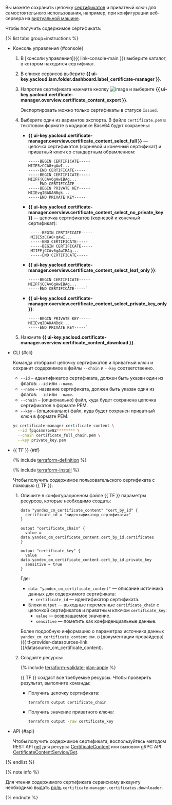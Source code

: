 Вы можете сохранить цепочку [сертификатов](../../certificate-manager/concepts/index.md) и приватный ключ для самостоятельного использования, например, при конфигурации веб-сервера на [виртуальной машине](../../compute/concepts/vm.md).

Чтобы получить содержимое сертификата:

{% list tabs group=instructions %}

- Консоль управления {#console}

    1. В [консоли управления]({{ link-console-main }}) выберите каталог, в котором находится сертификат.
    1. В списке сервисов выберите **{{ ui-key.yacloud.iam.folder.dashboard.label_certificate-manager }}**.
    1. Напротив сертификата нажмите кнопку ![image](../../_assets/console-icons/ellipsis.svg) и выберите **{{ ui-key.yacloud.certificate-manager.overview.certificate_content_export }}**.
       
       Экспортировать можно только сертификаты в статусе `Issued`.
    1. Выберите один из вариантов экспорта. В файле `certificate.pem` в текстовом формате в кодировке Base64 будут сохранены:
       * **{{ ui-key.yacloud.certificate-manager.overview.certificate_content_select_full }}** — цепочка сертификатов (корневой и конечный сертификат) и приватный ключ со стандартным обрамлением:
          ```
          -----BEGIN CERTIFICATE-----
          MIIE5zCCA8+gAwI...
          -----END CERTIFICATE-----
          -----BEGIN CERTIFICATE-----
          MIIFFjCCAv6gAwIBAg...
          -----END CERTIFICATE-----
          -----BEGIN PRIVATE KEY-----
          MIIEvgIBADANBgk...
          -----END PRIVATE KEY-----
          ```

       * **{{ ui-key.yacloud.certificate-manager.overview.certificate_content_select_no_private_key }}** — цепочка сертификатов (корневой и конечный сертификат):
         ```
          -----BEGIN CERTIFICATE-----
          MIIE5zCCA8+gAwI...
          -----END CERTIFICATE-----
          -----BEGIN CERTIFICATE-----
          MIIFFjCCAv6gAwIBAg...
          -----END CERTIFICATE-----
          ```

       * **{{ ui-key.yacloud.certificate-manager.overview.certificate_content_select_leaf_only }}**:
           ```
          -----BEGIN CERTIFICATE-----
          MIIFFjCCAv6gAwIBAg...
          -----END CERTIFICATE-----`
          ```
       * **{{ ui-key.yacloud.certificate-manager.overview.certificate_content_select_private_key_only }}**:
          ```
          -----BEGIN PRIVATE KEY-----
          MIIEvgIBADANBgk...
          -----END PRIVATE KEY-----`
          ```

    1. Нажмите **{{ ui-key.yacloud.certificate-manager.overview.certificate_content_download }}**.

- CLI {#cli}

  Команда отобразит цепочку сертификатов и приватный ключ и сохранит содержимое в файлы `--chain` и `--key` соответственно.
  * `--id` – идентификатор сертификата, должен быть указан один из флагов: `--id` или `--name`.
  * `--name` – название сертификата, должен быть указан один из флагов: `--id` или `--name`.
  * `--chain` – (опционально) файл, куда будет сохранена цепочка сертификатов в формате PEM.
  * `--key` – (опционально) файл, куда будет сохранен приватный ключ в формате PEM.

  ```bash
  yc certificate-manager certificate content \
    --id fpqcsmn76v82******** \
    --chain certificate_full_chain.pem \
    --key private_key.pem
  ```

- {{ TF }} {#tf}

  {% include [terraform-definition](../../_tutorials/_tutorials_includes/terraform-definition.md) %}

  {% include [terraform-install](../../_includes/terraform-install.md) %}

  Чтобы получить содержимое пользовательского сертификата с помощью {{ TF }}:
  1. Опишите в конфигурационном файле {{ TF }} параметры ресурсов, которые необходимо создать:

     
     ```hcl
     data "yandex_cm_certificate_content" "cert_by_id" {
       certificate_id = "<идентификатор_сертификата>"
     }

     output "certificate_chain" {
       value = data.yandex_cm_certificate_content.cert_by_id.certificates
     }

     output "certificate_key" {
       value     = data.yandex_cm_certificate_content.cert_by_id.private_key
       sensitive = true
     }
     ```


     Где:
     * `data "yandex_cm_certificate_content"` — описание источника данных для содержимого сертификата:
       * `certificate_id` — идентификатор сертификата.
     * Блоки `output` — выходные переменные `certificate_chain` с цепочкой сертификатов и приватным ключом `certificate_key`:
       * `value` — возвращаемое значение.
       * `sensitive` — пометить как конфиденциальные данные.

     Более подробную информацию о параметрах источника данных `yandex_cm_certificate_content` см. в [документации провайдера]({{ tf-provider-datasources-link }}/datasource_cm_certificate_content).
  1. Создайте ресурсы:

     {% include [terraform-validate-plan-apply](../../_tutorials/_tutorials_includes/terraform-validate-plan-apply.md) %}

     {{ TF }} создаст все требуемые ресурсы. Чтобы проверить результат, выполните команды:
     * Получить цепочку сертификата:

       ```bash
       terraform output certificate_chain
       ```

     * Получить значение приватного ключа:

       ```bash
       terraform output -raw certificate_key
       ```

- API {#api}

  Чтобы получить содержимое сертификата, воспользуйтесь методом REST API [get](../../certificate-manager/api-ref/CertificateContent/get.md) для ресурса [CertificateContent](../../certificate-manager/api-ref/CertificateContent/) или вызовом gRPC API [CertificateContentService/Get](../../certificate-manager/api-ref/grpc/certificate_content_service.md#Get).

{% endlist %}

{% note info %}

Для чтения содержимого сертификата сервисному аккаунту необходимо выдать [роль](../../iam/concepts/access-control/roles.md) `certificate-manager.certificates.downloader`.

{% endnote %}